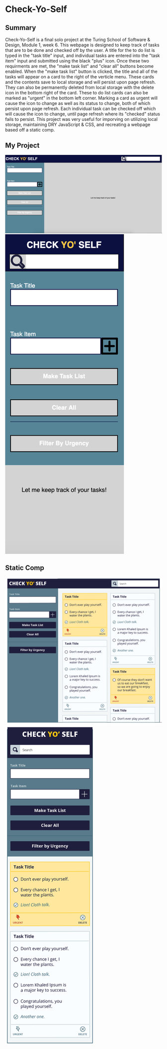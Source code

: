 # Check-Yo-Self

## Summary

Check-Yo-Self is a final solo project at the Turing School of Software & Design, Module 1, week 6.  This webpage is designed to keep track of tasks that are to be done and checked off by the user.  A title for the to do list is typed in the "task title" input, and individual tasks are entered into the "task item" input and submitted using the black "plus" icon.  Once these two requirments are met, the "make task list" and "clear all" buttons become enabled.  When the "make task list" button is clicked, the title and all of the tasks will appear on a card to the right of the verticle menu.  These cards and the contents save to local storage and will persist upon page refresh.  They can also be permanently deleted from local storage with the delete icon in the bottom right of the card.  These to do list cards can also be marked as "urgent" in the bottom left corner.  Marking a card as urgent will cause the icon to change as well as its status to change, both of which persist upon page refresh.  Each individual task can be checked off which will cause the icon to change, until page refresh where its "checked" status fails to persist.  This project was very useful for imporving on utilizing local storage, maintaining DRY JavaScript & CSS, and recreating a webpage based off a static comp.

## My Project

![desktop view](https://github.com/David5280/Check-Yo-Self/blob/master/images/CheckYoSelf%20Screenshot.png)
![mobile view](https://github.com/David5280/Check-Yo-Self/blob/master/images/CheckYoSelf%20Screenshot2.png)

## Static Comp

![desktop view](https://github.com/David5280/Check-Yo-Self/blob/master/images/StaticComp.jpg)
![mobile view](https://github.com/David5280/Check-Yo-Self/blob/master/images/StaticCompMobile.jpg)


